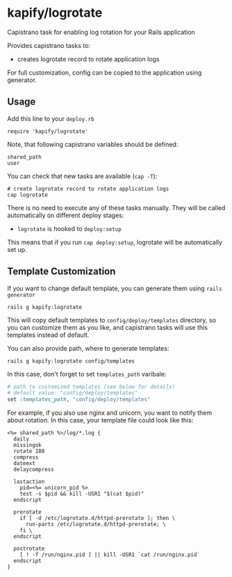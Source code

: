 # kapify/logrotate

Capistrano task for enabling log rotation for your Rails application

Provides capistrano tasks to:

* creates logrotate record to rotate application logs

For full customization, config can be copied to the application using generator.

## Usage

Add this line to your `deploy.rb`

    require 'kapify/logrotate'

Note, that following capistrano variables should be defined:

    shared_path
    user

You can check that new tasks are available (`cap -T`):

    # create logrotate record to rotate application logs
    cap logrotate

There is no need to execute any of these tasks manually.
They will be called automatically on different deploy stages:

* `logrotate` is hooked to `deploy:setup`

This means that if you run `cap deploy:setup`,
logrotate will be automatically set up.

## Template Customization

If you want to change default template, you can generate them using `rails generator`

    rails g kapify:logrotate

This will copy default templates to `config/deploy/templates` directory,
so you can customize them as you like, and capistrano tasks will use this templates instead of default.

You can also provide path, where to generate templates:

    rails g kapify:logrotate config/templates

In this case, don't forget to set `templates_path` varibale:

```ruby
# path to customized templates (see below for details)
# default value: "config/deploy/templates"
set :templates_path, "config/deploy/templates"
```

For example, if you also use nginx and unicorn, you want to notify them about rotation.
In this case, your template file could look like this:

```erb
<%= shared_path %>/log/*.log {
  daily
  missingok
  rotate 180
  compress
  dateext
  delaycompress

  lastaction
    pid=<%= unicorn_pid %>
    test -s $pid && kill -USR1 "$(cat $pid)"
  endscript

  prerotate
    if [ -d /etc/logrotate.d/httpd-prerotate ]; then \
      run-parts /etc/logrotate.d/httpd-prerotate; \
    fi \
  endscript

  postrotate
    [ ! -f /run/nginx.pid ] || kill -USR1 `cat /run/nginx.pid`
  endscript
}
```
